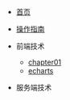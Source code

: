 <!-- docs/_sidebar.md -->

* [首页](README)
* [操作指南](guide)

* 前端技术
    * [chapter01](01/chapter-1章.md)
    * [echarts](01/echarts/)

* 服务端技术